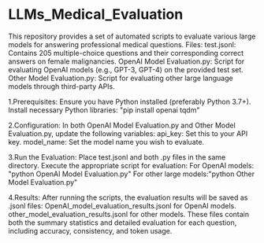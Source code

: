 # LLMs_Medical_Evaluation
This repository provides a set of automated scripts to evaluate various large models for answering professional medical questions.
Files:
test.jsonl: Contains 205 multiple-choice questions and their corresponding correct answers on female malignancies.
OpenAI Model Evaluation.py: Script for evaluating OpenAI models (e.g., GPT-3, GPT-4) on the provided test set.
Other Model Evaluation.py: Script for evaluating other large language models through third-party APIs.

1.Prerequisites:
Ensure you have Python installed (preferably Python 3.7+).
Install necessary Python libraries: "pip install openai tqdm"

2.Configuration:
In both OpenAI Model Evaluation.py and Other Model Evaluation.py, update the following variables:
api_key: Set this to your API key.
model_name: Set the model name you wish to evaluate.

3.Run the Evaluation:
Place test.jsonl and both .py files in the same directory.
Execute the appropriate script for evaluation:
For OpenAI models: "python OpenAI Model Evaluation.py"
For other large models:"python Other Model Evaluation.py"

4.Results:
After running the scripts, the evaluation results will be saved as .jsonl files:
OpenAI_model_evaluation_results.jsonl for OpenAI models.
other_model_evaluation_results.jsonl for other models.
These files contain both the summary statistics and detailed evaluation for each question, including accuracy, consistency, and token usage.
